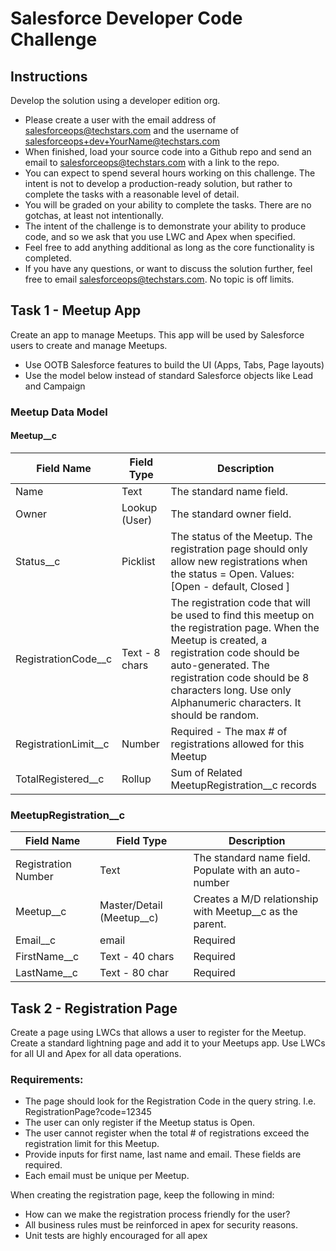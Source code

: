 # Salesforce Developer Code Challenge
## Instructions
Develop the solution using a developer edition org. 
- Please create a user with the email address of salesforceops@techstars.com and the username of salesforceops+dev+YourName@techstars.com
- When finished, load your source code into a Github repo and send an email to salesforceops@techstars.com with a link to the repo.
- You can expect to spend several hours working on this challenge. The intent is not to develop a production-ready solution, but rather to complete the tasks with a reasonable level of detail.
- You will be graded on your ability to complete the tasks. There are no gotchas, at least not intentionally. 
- The intent of the challenge is to demonstrate your ability to produce code, and so we ask that you use LWC and Apex when specified.
- Feel free to add anything additional as long as the core functionality is completed.
- If you have any questions, or want to discuss the solution further, feel free to email salesforceops@techstars.com. No topic is off limits.

## Task 1 - Meetup App
Create an app to manage Meetups. 
This app will be used by Salesforce users to create and manage Meetups.

- Use OOTB Salesforce features to build the UI (Apps, Tabs, Page layouts)
- Use the model below instead of standard Salesforce objects like Lead and Campaign

### Meetup Data Model
#### Meetup__c
| Field Name | Field Type | Description |
| --- | --- | --- |
| Name | Text | The standard name field. |
| Owner | Lookup (User) | The standard owner field. |
| Status__c | Picklist | The status of the Meetup. The registration page should only allow new registrations when the status = Open. Values: [Open - default,  Closed ]|
| RegistrationCode__c | Text - 8 chars | The registration code that will be used to find this meetup on the registration page. When the Meetup is created, a registration code should be auto-generated. The registration code should be 8 characters long. Use only Alphanumeric characters. It should be random. | 
|  RegistrationLimit__c | Number | Required - The max # of registrations allowed for this Meetup |
| TotalRegistered__c | Rollup | Sum of Related MeetupRegistration__c records |

### MeetupRegistration__c
| Field Name | Field Type | Description |
| --- | --- | --- |
| Registration Number | Text | The standard name field. Populate with an auto-number |
| Meetup__c | Master/Detail (Meetup__c) | Creates a M/D relationship with Meetup__c as the parent. |
| Email__c | email | Required |
| FirstName__c | Text - 40 chars | Required |
| LastName__c | Text - 80 char | Required |


## Task 2 - Registration Page
Create a page using LWCs that allows a user to register for the Meetup. 
Create a standard lightning page and add it to your Meetups app. Use LWCs for all UI and Apex for all data operations.

### Requirements:
- The page should look for the Registration Code in the query string. I.e. RegistrationPage?code=12345
- The user can only register if the Meetup status is Open.
- The user cannot register when the total # of registrations exceed the registration limit for this Meetup.
- Provide inputs for first name, last name and email. These fields are required.
- Each email must be unique per Meetup.

When creating the registration page, keep the following in mind:
- How can we make the registration process friendly for the user?
- All business rules must be reinforced in apex for security reasons.
- Unit tests are highly encouraged for all apex
